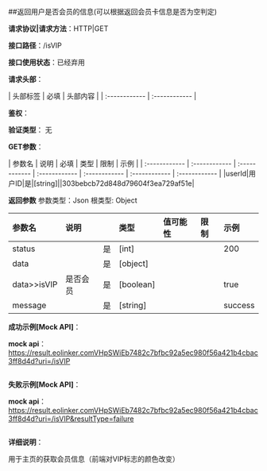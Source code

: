 ##返回用户是否会员的信息(可以根据返回会员卡信息是否为空判定)

**请求协议|请求方法**：HTTP|GET

**接口路径**：/isVIP

**接口使用状态**：已经弃用

**请求头部**：

| 头部标签 | 必填  | 头部内容 | 
| :------------ | :------------ |

**鉴权**：

**验证类型**：
无

**GET参数**：

| 参数名 | 说明 | 必填 | 类型 | 限制 | 示例 |
| :------------ | :------------ | :------------ | :------------ | :------------ | :------------ | :------------ |
|userId|用户ID|是|[string]||303bebcb72d848d79604f3ea729af51e|

**返回参数**
参数类型：Json
根类型: Object

| 参数名  | 说明 |  | 类型 | 值可能性 | 限制 | 示例 |
| :------------ | :------------ | :------------ | :------------ | :------------ | :------------ | :------------ |
|status||是|[int]|||200|
|data||是|[object]||||
|data>>isVIP|是否会员|是|[boolean]|||true|
|message||是|[string]|||success|

**成功示例[Mock API]**：


**mock api**：https://result.eolinker.comVHpSWiEb7482c7bfbc92a5ec980f56a421b4cbac3ff8d4d?uri=/isVIP
```

```

**失败示例[Mock API]**：


**mock api**：https://result.eolinker.comVHpSWiEb7482c7bfbc92a5ec980f56a421b4cbac3ff8d4d?uri=/isVIP&resultType=failure
```

```

**详细说明**：

用于主页的获取会员信息（前端对VIP标志的颜色改变）
```
